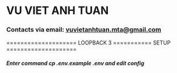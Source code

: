 # VU VIET ANH TUAN

### Contacts via email: vuvietanhtuan.mta@gmail.com


==================== LOOPBACK 3 =========== SETUP ====================
##### Enter command cp .env.example .env and edit config
